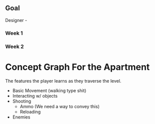 ## Goal

Designer -

### Week 1

### Week 2

# Concept Graph For the Apartment
The features the player learns as they traverse the level.
- Basic Movement (walking type shit)
- Interacting w/ objects
- Shooting
	- Ammo (We need a way to convey this)
	- Reloading
- Enemies